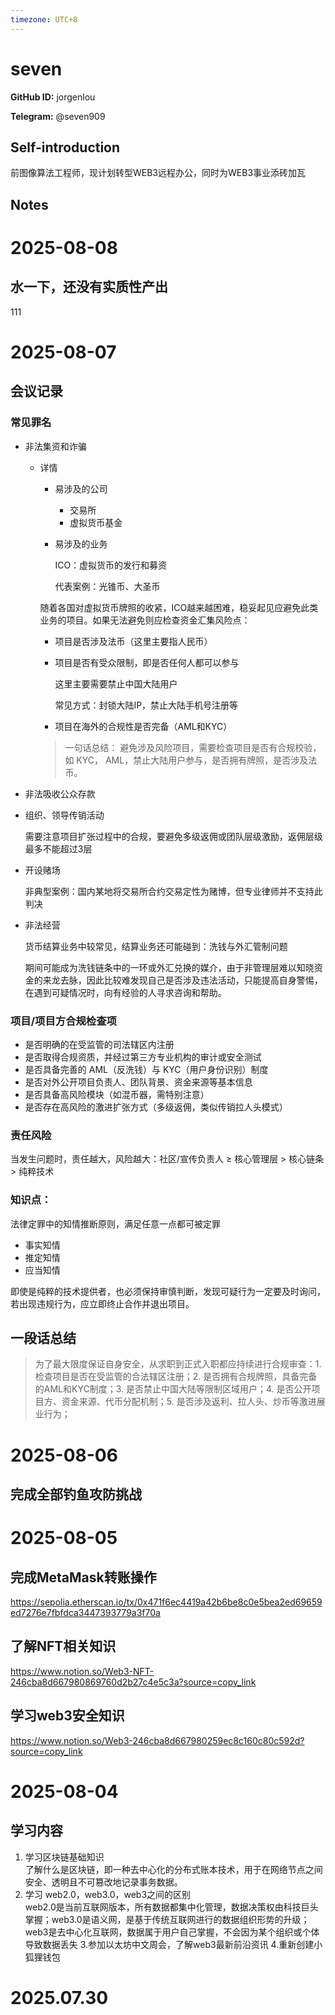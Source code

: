 ```yaml
---
timezone: UTC+8
---
```


# seven

**GitHub ID:** jorgenlou

**Telegram:** @seven909

## Self-introduction

前图像算法工程师，现计划转型WEB3远程办公，同时为WEB3事业添砖加瓦

## Notes

<!-- Content_START -->
# 2025-08-08

## 水一下，还没有实质性产出  
111

# 2025-08-07

## 会议记录

### 常见罪名

- 非法集资和诈骗
    - 详情
        - 易涉及的公司
            - 交易所
            - 虚拟货币基金
        - 易涉及的业务
            
            ICO：虚拟货币的发行和募资
            
            代表案例：光锥币、大圣币
            
        
        随着各国对虚拟货币牌照的收紧，ICO越来越困难，稳妥起见应避免此类业务的项目。如果无法避免则应检查资金汇集风险点：
        
        - 项目是否涉及法币（这里主要指人民币）
        - 项目是否有受众限制，即是否任何人都可以参与
            
            这里主要需要禁止中国大陆用户
            
            常见方式：封锁大陆IP，禁止大陆手机号注册等
            
        - 项目在海外的合规性是否完备（AML和KYC）
        
        > 一句话总结：
        避免涉及风险项目，需要检查项目是否有合规校验，如 KYC， AML，禁止大陆用户参与，是否拥有牌照，是否涉及法币。
        > 
- 非法吸收公众存款
- 组织、领导传销活动
    
    需要注意项目扩张过程中的合规，要避免多级返佣或团队层级激励，返佣层级最多不能超过3层
    
- 开设赌场
    
    非典型案例：国内某地将交易所合约交易定性为赌博，但专业律师并不支持此判决
    
- 非法经营
    
    货币结算业务中较常见，结算业务还可能碰到：洗钱与外汇管制问题
    
    期间可能成为洗钱链条中的一环或外汇兑换的媒介，由于非管理层难以知晓资金的来龙去脉，因此比较难发现自己是否涉及违法活动，只能提高自身警惕，在遇到可疑情况时，向有经验的人寻求咨询和帮助。
    

### 项目/项目方合规检查项

- 是否明确的在受监管的司法辖区内注册
- 是否取得合规资质，并经过第三方专业机构的审计或安全测试
- 是否具备完善的 AML（反洗钱）与 KYC（用户身份识别）制度
- 是否对外公开项目负责人、团队背景、资金来源等基本信息
- 是否具备高风险模块（如混币器，需特别注意）
- 是否存在高风险的激进扩张方式（多级返佣，类似传销拉人头模式）

### 责任风险

当发生问题时，责任越大，风险越大：社区/宣传负责人 ≥ 核心管理层 > 核心链条 > 纯粹技术

### **知识点：**

<aside>

法律定罪中的知情推断原则，满足任意一点都可被定罪

- 事实知情
- 推定知情
- 应当知情

即使是纯粹的技术提供者，也必须保持审慎判断，发现可疑行为一定要及时询问，若出现违规行为，应立即终止合作并退出项目。

</aside>

## 一段话总结

> 为了最大限度保证自身安全，从求职到正式入职都应持续进行合规审查：1.检查项目是否在受监管的合法辖区注册；2. 是否拥有合规牌照，具备完备的AML和KYC制度；3. 是否禁止中国大陆等限制区域用户；4. 是否公开项目方、资金来源、代币分配机制；5. 是否涉及返利、拉人头、炒币等激进展业行为；
>

# 2025-08-06

## 完成全部钓鱼攻防挑战

# 2025-08-05

## 完成MetaMask转账操作  
https://sepolia.etherscan.io/tx/0x471f6ec4419a42b6be8c0e5bea2ed69659ed7276e7fbfdca3447393779a3f70a  

## 了解NFT相关知识  
https://www.notion.so/Web3-NFT-246cba8d667980869760d2b27c4e5c3a?source=copy_link  

## 学习web3安全知识  
https://www.notion.so/Web3-246cba8d667980259ec8c160c80c592d?source=copy_link

# 2025-08-04

## 学习内容  
1. 学习区块链基础知识  
  了解什么是区块链，即一种去中心化的分布式账本技术，用于在网络节点之间安全、透明且不可篡改地记录事务数据。
2. 学习 web2.0，web3.0，web3之间的区别  
   web2.0是当前互联网版本，所有数据都集中化管理，数据决策权由科技巨头掌握；web3.0是语义网，是基于传统互联网进行的数据组织形势的升级；web3是去中心化互联网，数据属于用户自己掌握，不会因为某个组织或个体导致数据丢失
3.参加以太坊中文周会，了解web3最新前沿资讯
4.重新创建小狐狸钱包

# 2025.07.30


<!-- Content_END -->
